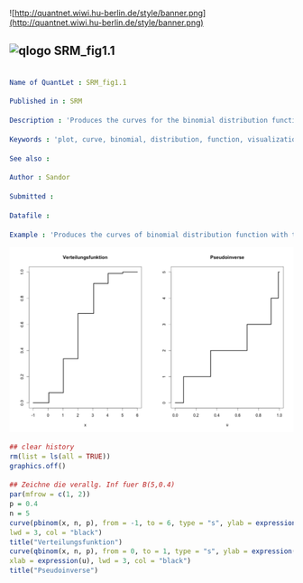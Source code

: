 
![http://quantnet.wiwi.hu-berlin.de/style/banner.png](http://quantnet.wiwi.hu-berlin.de/style/banner.png)

## ![qlogo](http://quantnet.wiwi.hu-berlin.de/graphics/quantlogo.png) **SRM_fig1.1**


```yaml

Name of QuantLet : SRM_fig1.1

Published in : SRM

Description : 'Produces the curves for the binomial distribution function and the pseudoinverse function under the probability=0.4 and the size=5.'

Keywords : 'plot, curve, binomial, distribution, function, visualization'

See also : 

Author : Sandor

Submitted :

Datafile : 

Example : 'Produces the curves of binomial distribution function with the parameters size and probability. '


```

![Picture1](SRM_fig1.1.png)

```R
## clear history
rm(list = ls(all = TRUE))
graphics.off()

## Zeichne die verallg. Inf fuer B(5,0.4)
par(mfrow = c(1, 2))
p = 0.4
n = 5
curve(pbinom(x, n, p), from = -1, to = 6, type = "s", ylab = expression(), 
lwd = 3, col = "black")
title("Verteilungsfunktion")
curve(qbinom(x, n, p), from = 0, to = 1, type = "s", ylab = expression(), 
xlab = expression(u), lwd = 3, col = "black")
title("Pseudoinverse")

```
